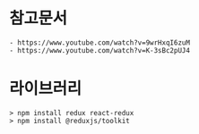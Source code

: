 # 참고문서
    - https://www.youtube.com/watch?v=9wrHxqI6zuM
    - https://www.youtube.com/watch?v=K-3sBc2pUJ4

# 라이브러리
```
> npm install redux react-redux
> npm install @reduxjs/toolkit
```

